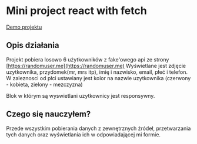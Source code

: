 # Mini project react with fetch

[Demo projektu](https://mini-project-react-fetch.vercel.app/)

## Opis działania

Projekt pobiera losowo 6 użytkowników z fake'owego api ze strony [https://randomuser.me](https://randomuser.me)
Wyświetlane jest zdjęcie uzytkownika, przydomek(mr, mrs itp), imię i nazwisko, email, płeć i telefon.
W zaleznosci od płci ustawiany jest kolor na nazwie uzytkownika (czerwony - kobieta, zielony - mezczyzna)

Blok w którym są wyswietlani uzytkownicy jest responsywny.

## Czego się nauczyłem?

Przede wszystkim pobierania danych z zewnętrznych źródeł, przetwarzania tych danych oraz wyświetlania ich w
odpowiadającej mi formie.


